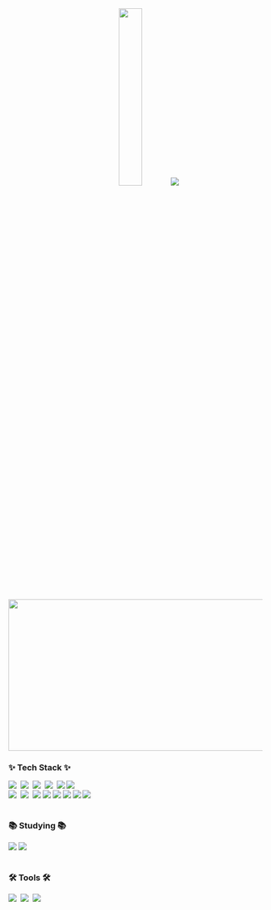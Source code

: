 <div align = "center" display = "flex">
  <img src="https://github.com/user-attachments/assets/c5822b25-6769-401e-8575-0710e2d2f01a" width="30%" height="30%"/>
  <img src="https://github-readme-stats.vercel.app/api/top-langs/?username=yengeun&layout=compact">
  <a href="https://github.com/devxb/gitanimals">
    <img
      src="https://render.gitanimals.org/farms/yengeun"
      width="800"
      height="300"
    />
  </a>
</div>
<!--타이틀 부분
<div align="center">
  <img src="https://github.com/oka1313/oka1313/assets/101691440/92118a53-c5b6-40bc-b130-bf8c398d7b51" />
</div>-->

<!--내용 부분-->
<h3 align="left">✨ Tech Stack ✨</h3>
<div align="left">
  <img src="https://img.shields.io/badge/react-20232a.svg?style=for-the-badge&logo=react&logoColor=61DAFB" />&nbsp
  <img src="https://img.shields.io/badge/javascript-F7DF1E.svg?style=for-the-badge&logo=javascript&logoColor=20232a" />&nbsp
  <img src="https://img.shields.io/badge/html5-E34F26.svg?style=for-the-badge&logo=html5&logoColor=white" />&nbsp
<img src="https://img.shields.io/badge/css3-1572B6.svg?style=for-the-badge&logo=css3&logoColor=white" />&nbsp
  <img src="https://img.shields.io/badge/sass-%23CC6699.svg?&style=for-the-badge&logo=scss&logoColor=white" />
<img src="https://img.shields.io/badge/styledcomponents-DB7093.svg?&style=for-the-badge&logo=styled-components&logoColor=white" />

</div>

<div align="left">
  <img src=="https://img.shields.io/badge/Python-3776AB?style=for-the-badge&logo=Python&logoColor=white" />&nbsp
  <img src="https://img.shields.io/badge/Unity-FAFAFA.svg?style=for-the-badge&logo=Unity&logoColor=black" />&nbsp
  <img src="https://img.shields.io/badge/MariaDB-003545?style=flat-square&logo=MariaDB&logoColor=white"/></a>  
  <img src="https://img.shields.io/badge/MySQL-4479A1?style=flat-square&logo=MySQL&logoColor=white"/></a>
  <img src="https://img.shields.io/badge/C++-00599C?style=flat-square&logo=C++&logoColor=white"/></a>  <img src="https://img.shields.io/badge/Arduino-00979D?style=flat-square&logo=Arduino&logoColor=white"/></a>  <img src="https://img.shields.io/badge/Raspberry Pi-C51A4A?style=flat-square&logo=Raspberry Pi&logoColor=white"/></a>  <img src="https://img.shields.io/badge/PHP-777BB4?style=flat-square&logo=PHP&logoColor=white"/></a> 
</div>

<br>

<h3 align="left">📚 Studying 📚</h3>
<div align="left">
  <img src="https://img.shields.io/badge/Django-092E20?style=for-the-badge&logo=django&logoColor=white" />
<img src="https://img.shields.io/badge/springboot-6DB33F?style=for-the-badge&logo=springboot&logoColor=white">

</div>

<br>

<h3 align="left">🛠 Tools 🛠</h3>
<div align="left">
  <img src="https://img.shields.io/badge/github-181717.svg?style=for-the-badge&logo=github&logoColor=white" />&nbsp
  <img src="https://img.shields.io/badge/VSCode-2C2C32.svg?style=for-the-badge&logo=visual-studio-code&logoColor=22ABF3" />&nbsp
  <img src="https://img.shields.io/badge/jupyter-2C2C32.svg?style=for-the-badge&logo=jupyter&logoColor=F37726" />&nbsp
</div>

<br>
